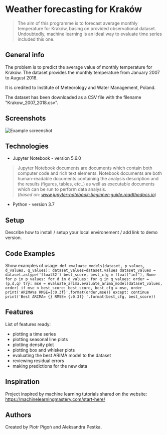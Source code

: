 # Weather forecasting for Kraków
> The aim of this programme is to forecast average monthly temperature for Kraków, basing on provided observational dataset.
Undoubtedly, machine learning is an ideal way to evaluate time series included this one. 

## General info
The problem is to predict the average value of monthly temperature for Kraków. The dataset provides the monthly temperature from January 2007 to August 2018.

It is credited to Institute of Meteorology and Water Management, Poland. 

The dataset has been downloaded as a CSV file with the filename "Krakow_2007_2018.csv".

## Screenshots
![Example screenshot](./img/screenshot.png)

## Technologies
* Jupyter Notebook - version 5.6.0
>Jupyter Notebook documents are documents which contain both computer code and rich text elements. Notebook documents are both human-readable documents containing the analysis description and the results (figures, tables, etc..) as well as executable documents which can be run to perform data analysis.<br>(*based on: www.jupyter-notebook-beginner-guide.readthedocs.io*)
* Python - version 3.7

## Setup
Describe how to install / setup your local environement / add link to demo version.

## Code Examples
Show examples of usage:
`def evaluate_models(dataset, p_values, d_values, q_values):
    dataset_values=dataset.values
    dataset_values = dataset.astype('float32')
    best_score, best_cfg = float("inf"), None
    for p in p_values:
        for d in d_values:
            for q in q_values:
                order = (p,d,q)
                try:
                    mse = evaluate_arima.evaluate_arima_model(dataset_values, order)
                    if mse < best_score:
                        best_score, best_cfg = mse, order
                    print('ARIMA%s RMSE={:0.3f}'.format(order,mse))
                except:
                    continue
    print('Best ARIMA= {} RMSE= {:0.3f} '.format(best_cfg, best_score))`

## Features
List of features ready:
* plotting a time series
* plotting seasonal line plots
* plotting density plot
* plotting box and whisker plots
* evaluating the best ARIMA model to the dataset
* reviewing residual errors
* making predictions for the new data 


## Inspiration
Project inspired by machine learning tutorials shared on the website: https://machinelearningmastery.com/start-here/

## Authors 
Created by Piotr Pigoń  and Aleksandra Pestka. 
